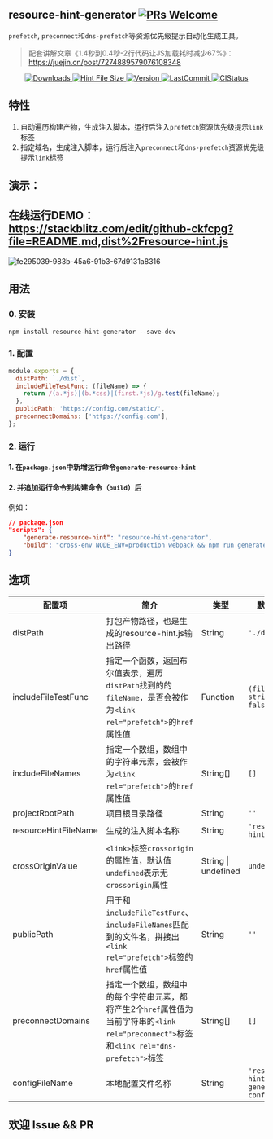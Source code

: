 ## resource-hint-generator [![PRs Welcome](https://img.shields.io/badge/PRs-welcome-brightgreen.svg)](https://github.com/JuniorTour/resource-hint-generator/pulls)
`prefetch`, `preconnect`和`dns-prefetch`等资源优先级提示自动化生成工具。

> 配套讲解文章《1.4秒到0.4秒-2行代码让JS加载耗时减少67%》：https://juejin.cn/post/7274889579076108348

<p align="center">
  <a href="https://www.npmjs.com/package/resource-hint-generator" target="_blank">
    <img
    src="https://img.shields.io/npm/dt/resource-hint-generator"
    alt="Downloads">
  </a>
  <a href="https://www.npmjs.com/package/resource-hint-generator" target="_blank">
    <img
    src="https://img.shields.io/github/size/JuniorTour/resource-hint-generator/test/file-config/dist/resource-hint.js"
    alt="Hint File Size">
  </a>
  <a href="https://www.npmjs.com/package/resource-hint-generator" target="_blank">
    <img
    src="https://img.shields.io/npm/v/resource-hint-generator.svg?sanitize=true"
    alt="Version">
  </a>
  <a href="https://github.com/JuniorTour/resource-hint-generator" target="_blank">
    <img
    src="https://img.shields.io/github/last-commit/JuniorTour/resource-hint-generator?sanitize=true"
    alt="LastCommit">
  </a>
  <a href="https://github.com/JuniorTour/resource-hint-generator/actions/workflows/main.yml" target="_blank">
    <img
    src="https://github.com/JuniorTour/resource-hint-generator/actions/workflows/main.yml/badge.svg"
    alt="CIStatus">
  </a>
</p>


## 特性
1. 自动遍历构建产物，生成注入脚本，运行后注入`prefetch`资源优先级提示`link`标签
2. 指定域名，生成注入脚本，运行后注入`preconnect`和`dns-prefetch`资源优先级提示`link`标签

## 演示：
## 在线运行DEMO：https://stackblitz.com/edit/github-ckfcpg?file=README.md,dist%2Fresource-hint.js
![fe295039-983b-45a6-91b3-67d9131a8316](https://github.com/JuniorTour/blog/assets/14243906/59b9515d-b179-4f90-a753-c95de06be7ab)

## 用法

### 0. 安装
``` shell
npm install resource-hint-generator --save-dev
```

### 1. 配置
``` js
module.exports = {
  distPath: `./dist`,
  includeFileTestFunc: (fileName) => {
    return /(a.*js)|(b.*css)|(first.*js)/g.test(fileName);
  },
  publicPath: 'https://config.com/static/', 
  preconnectDomains: ['https://config.com'],
};

```

### 2. 运行
#### 1. 在`package.json`中新增运行命令`generate-resource-hint`
#### 2. 并追加运行命令到构建命令（`build`）后

例如：
``` json
// package.json
"scripts": {
    "generate-resource-hint": "resource-hint-generator",
    "build": "cross-env NODE_ENV=production webpack && npm run generate-resource-hint",
}
```

## 选项

配置项 | 简介 | 类型 | 默认值
-- | -- | -- | --
distPath | 打包产物路径，也是生成的resource-hint.js输出路径 | String | `'./dist'`
includeFileTestFunc | 指定一个函数，返回布尔值表示，遍历`distPath`找到的的`fileName`，是否会被作为`<link rel="prefetch">`的`href`属性值 | Function | `(fileName: string) => false`
includeFileNames | 指定一个数组，数组中的字符串元素，会被作为`<link rel="prefetch">`的`href`属性值 | String[] | `[]`
projectRootPath | 项目根目录路径 | String | `''`
resourceHintFileName | 生成的注入脚本名称 | String | `'resource-hint.js'`
crossOriginValue | `<link>`标签`crossorigin`的属性值，默认值`undefined`表示无`crossorigin`属性 | String \| undefined | `undefined`
publicPath | 用于和`includeFileTestFunc`、`includeFileNames`匹配到的文件名，拼接出`<link rel="prefetch">`标签的`href`属性值 | String | `''`
preconnectDomains | 指定一个数组，数组中的每个字符串元素，都将产生2个`href`属性值为当前字符串的`<link rel="preconnect">`标签和`<link rel="dns-prefetch">`标签 | String[] | `[]`
configFileName | 本地配置文件名称 | String | `'resource-hint-generator-config.js'`

## 欢迎 Issue && PR
